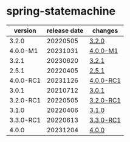# spring-statemachine

|  version  | release date |               changes                |
|-----------|--------------|--------------------------------------|
| 3.2.0     | 20220505     | [3.2.0](./3.2.0-20220505.md)         |
| 4.0.0-M1  | 20231031     | [4.0.0-M1](./4.0.0-M1-20231031.md)   |
| 3.2.1     | 20230620     | [3.2.1](./3.2.1-20230620.md)         |
| 2.5.1     | 20220405     | [2.5.1](./2.5.1-20220405.md)         |
| 4.0.0-RC1 | 20231126     | [4.0.0-RC1](./4.0.0-RC1-20231126.md) |
| 3.0.1     | 20210712     | [3.0.1](./3.0.1-20210712.md)         |
| 3.2.0-RC1 | 20220505     | [3.2.0-RC1](./3.2.0-RC1-20220505.md) |
| 3.1.0     | 20220406     | [3.1.0](./3.1.0-20220406.md)         |
| 3.3.0-RC1 | 20220613     | [3.3.0-RC1](./3.3.0-RC1-20220613.md) |
| 4.0.0     | 20231204     | [4.0.0](./4.0.0-20231204.md)         |

